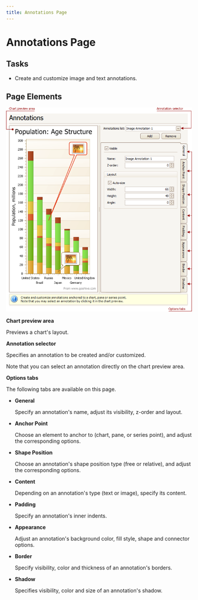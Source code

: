 ```yaml
---
title: Annotations Page
---
```

# Annotations Page
## Tasks
* Create and customize image and text annotations.

## Page Elements
![ChartWizard_AnnotationsPage_Image](../../../images/img12047.png)

**Chart preview area**

Previews a chart's layout.

**Annotation selector**

Specifies an annotation to be created and/or customized.

Note that you can select an annotation directly on the chart preview area.

**Options tabs**

The following tabs are available on this page.
* **General**
	
	Specify an annotation's name, adjust its visibility, z-order and layout.
* **Anchor Point**
	
	Choose an element to anchor to (chart, pane, or series point), and adjust the corresponding options.
* **Shape Position**
	
	Choose an annotation's shape position type (free or relative), and adjust the corresponding options.
* **Content**
	
	Depending on an annotation's type (text or image), specify its content.
* **Padding**
	
	Specify an annotation's inner indents.
* **Appearance**
	
	Adjust an annotation's background color, fill style, shape and connector options.
* **Border**
	
	Specify visibility, color and thickness of an annotation's borders.
* **Shadow**
	
	Specifies visibility, color and size of an annotation's shadow.